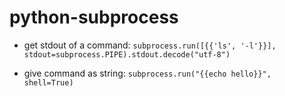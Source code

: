 # python-subprocess

- get stdout of a command:
`subprocess.run([{{'ls', '-l'}}], stdout=subprocess.PIPE).stdout.decode("utf-8")`

- give command as string:
`subprocess.run("{{echo hello}}", shell=True)`
